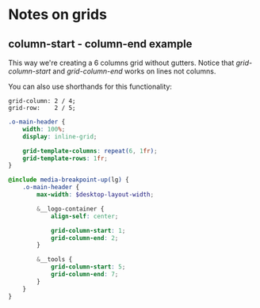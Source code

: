 # Notes on grids

## column-start - column-end example

This way we're creating a 6 columns grid without gutters. Notice that _grid-column-start_ and _grid-column-end_ works on lines not columns.

You can also use shorthands for this functionality:

```
grid-column: 2 / 4;
grid-row:    2 / 5;
```

```scss
.o-main-header {
    width: 100%;
    display: inline-grid;

    grid-template-columns: repeat(6, 1fr);
    grid-template-rows: 1fr;
}

@include media-breakpoint-up(lg) { 
    .o-main-header {
        max-width: $desktop-layout-width;

        &__logo-container {
            align-self: center;

            grid-column-start: 1;
            grid-column-end: 2;
        }

        &__tools {
            grid-column-start: 5;
            grid-column-end: 7;
        }
    } 
}
```